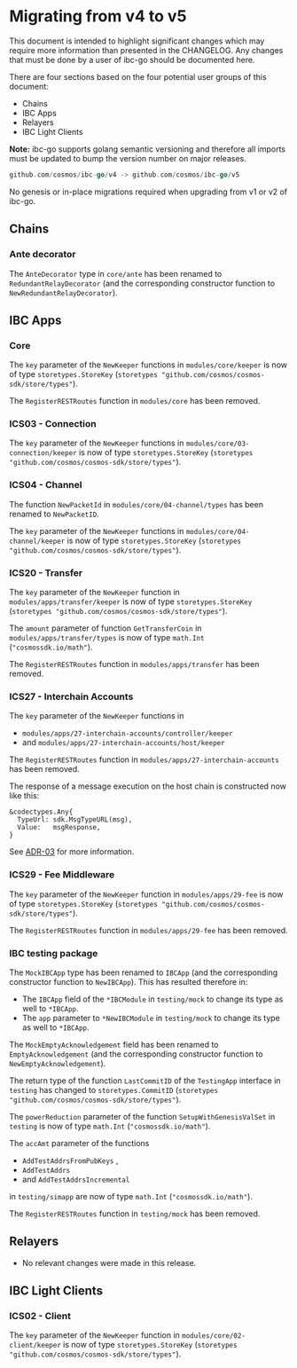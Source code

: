 # Migrating from v4 to v5

This document is intended to highlight significant changes which may require more information than presented in the CHANGELOG.
Any changes that must be done by a user of ibc-go should be documented here.

There are four sections based on the four potential user groups of this document:
- Chains
- IBC Apps
- Relayers
- IBC Light Clients

**Note:** ibc-go supports golang semantic versioning and therefore all imports must be updated to bump the version number on major releases.
```go
github.com/cosmos/ibc-go/v4 -> github.com/cosmos/ibc-go/v5
```

No genesis or in-place migrations required when upgrading from v1 or v2 of ibc-go.

## Chains

### Ante decorator

The `AnteDecorator` type in `core/ante` has been renamed to `RedundantRelayDecorator` (and the corresponding constructor function to `NewRedundantRelayDecorator`).

## IBC Apps

### Core

The `key` parameter of the `NewKeeper` functions in `modules/core/keeper` is now of type `storetypes.StoreKey` (`storetypes "github.com/cosmos/cosmos-sdk/store/types"`).

The `RegisterRESTRoutes` function in `modules/core` has been removed.

### ICS03 - Connection

The `key` parameter of the `NewKeeper` functions in `modules/core/03-connection/keeper` is now of type `storetypes.StoreKey` (`storetypes "github.com/cosmos/cosmos-sdk/store/types"`).

### ICS04 - Channel 

The function `NewPacketId` in `modules/core/04-channel/types` has been renamed to `NewPacketID`.

The `key` parameter of the `NewKeeper` functions in `modules/core/04-channel/keeper` is now of type `storetypes.StoreKey` (`storetypes "github.com/cosmos/cosmos-sdk/store/types"`).

### ICS20 - Transfer

The `key` parameter of the `NewKeeper` function in `modules/apps/transfer/keeper` is now of type `storetypes.StoreKey` (`storetypes "github.com/cosmos/cosmos-sdk/store/types"`).

The `amount` parameter of function `GetTransferCoin` in `modules/apps/transfer/types` is now of type `math.Int` (`"cosmossdk.io/math"`).

The `RegisterRESTRoutes` function in `modules/apps/transfer` has been removed.

### ICS27 - Interchain Accounts

The `key` parameter of the `NewKeeper` functions in 

- `modules/apps/27-interchain-accounts/controller/keeper` 
- and `modules/apps/27-interchain-accounts/host/keeper` 

The `RegisterRESTRoutes` function in `modules/apps/27-interchain-accounts` has been removed.

The response of a message execution on the host chain is constructed now like this:

```
&codectypes.Any{
  TypeUrl: sdk.MsgTypeURL(msg),
  Value:   msgResponse,
}
```

See [ADR-03](../architecture/adr-003-ics27-acknowledgement.md/#next-major-version-format) for more information.

### ICS29 - Fee Middleware

The `key` parameter of the `NewKeeper` function in `modules/apps/29-fee` is now of type `storetypes.StoreKey` (`storetypes "github.com/cosmos/cosmos-sdk/store/types"`).

The `RegisterRESTRoutes` function in `modules/apps/29-fee` has been removed.

### IBC testing package

The `MockIBCApp` type has been renamed to `IBCApp` (and the corresponding constructor function to `NewIBCApp`). This has resulted therefore in:
- The `IBCApp` field of the `*IBCModule` in `testing/mock` to change its type as well to `*IBCApp`.
- The `app` parameter to `*NewIBCModule` in `testing/mock` to change its type as well to `*IBCApp`.

The `MockEmptyAcknowledgement` field has been renamed to `EmptyAcknowledgement` (and the corresponding constructor function to `NewEmptyAcknowledgement`).

The return type of the function `LastCommitID` of the `TestingApp` interface in `testing` has changed to `storetypes.CommitID` (`storetypes "github.com/cosmos/cosmos-sdk/store/types"`).

The `powerReduction` parameter of the function `SetupWithGenesisValSet` in `testing` is now of type `math.Int` (`"cosmossdk.io/math"`).

The `accAmt` parameter of the functions

- `AddTestAddrsFromPubKeys` ,
- `AddTestAddrs`
- and `AddTestAddrsIncremental`

in `testing/simapp` are now of type `math.Int` (`"cosmossdk.io/math"`).

The `RegisterRESTRoutes` function in `testing/mock` has been removed.

## Relayers

- No relevant changes were made in this release.

## IBC Light Clients

### ICS02 - Client

The `key` parameter of the `NewKeeper` function in `modules/core/02-client/keeper` is now of type `storetypes.StoreKey` (`storetypes "github.com/cosmos/cosmos-sdk/store/types"`).
